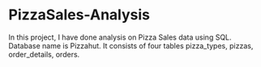 # PizzaSales-Analysis
In this project, I have done analysis on Pizza Sales data using SQL.
Database name is Pizzahut.
It consists of four tables pizza_types, pizzas, order_details, orders.
